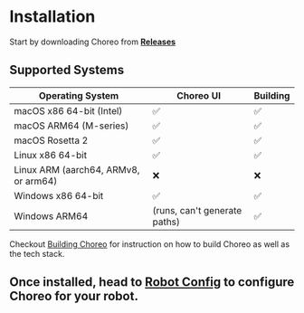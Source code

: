 # Installation

Start by downloading Choreo from **[Releases](https://github.com/SleipnirGroup/Choreo/releases)**

## Supported Systems

| Operating System                     | Choreo UI                    | Building |
| ------------------------------------ | ---------------------------- | -------- |
| macOS x86 64-bit (Intel)             | ✅                           | ✅       |
| macOS ARM64 (M-series)               | ✅                           | ✅       |
| macOS Rosetta 2                      | ✅                           | ✅       |
| Linux x86 64-bit                     | ✅                           | ✅       |
| Linux ARM (aarch64, ARMv8, or arm64) | ❌                           | ❌       |
| Windows x86 64-bit                   | ✅                           | ✅       |
| Windows ARM64                        | (runs, can't generate paths) | ✅       |

Checkout [Building Choreo](./building-choreo.md) for instruction on how to build Choreo as well as the tech stack.

## Once installed, head to [Robot Config](./robot-config.md) to configure Choreo for your robot.
